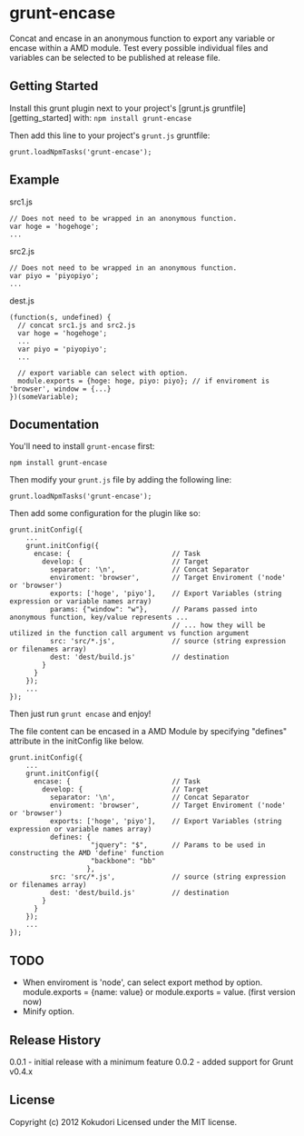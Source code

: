 # grunt-encase
Concat and encase in an anonymous function to export any variable or encase within a AMD module.
Test every possible individual files and variables can be selected to be published at release file.

## Getting Started
Install this grunt plugin next to your project's [grunt.js gruntfile][getting_started] with: `npm install grunt-encase`

Then add this line to your project's `grunt.js` gruntfile:

    grunt.loadNpmTasks('grunt-encase');

## Example

src1.js

    // Does not need to be wrapped in an anonymous function.
    var hoge = 'hogehoge';
    ...

src2.js

    // Does not need to be wrapped in an anonymous function.
    var piyo = 'piyopiyo';
    ...

dest.js

    (function(s, undefined) {
      // concat src1.js and src2.js
      var hoge = 'hogehoge';
      ...
      var piyo = 'piyopiyo';
      ...
      
      // export variable can select with option.
      module.exports = {hoge: hoge, piyo: piyo}; // if enviroment is 'browser', window = {...}
    })(someVariable);


## Documentation
You'll need to install `grunt-encase` first:

    npm install grunt-encase

Then modify your `grunt.js` file by adding the following line:

    grunt.loadNpmTasks('grunt-encase');

Then add some configuration for the plugin like so:

    grunt.initConfig({
        ...
        grunt.initConfig({
          encase: {                         // Task
            develop: {                      // Target
              separator: '\n',              // Concat Separator
              enviroment: 'browser',        // Target Enviroment ('node' or 'browser')
              exports: ['hoge', 'piyo'],    // Export Variables (string expression or variable names array)
              params: {"window": "w"},      // Params passed into anonymous function, key/value represents ... 
                                            // ... how they will be utilized in the function call argument vs function argument		   
              src: 'src/*.js',              // source (string expression or filenames array)
              dest: 'dest/build.js'         // destination
            }
          }
        });
        ...
    });

Then just run `grunt encase` and enjoy!


The file content can be encased in a AMD Module by specifying "defines" attribute
in the initConfig like below.

	grunt.initConfig({
	    ...
	    grunt.initConfig({
	      encase: {                         // Task
	        develop: {                      // Target
	          separator: '\n',              // Concat Separator
	          enviroment: 'browser',        // Target Enviroment ('node' or 'browser')
	          exports: ['hoge', 'piyo'],    // Export Variables (string expression or variable names array)
	          defines: {
						"jquery": "$",		// Params to be used in constructing the AMD 'define' function
						"backbone": "bb"
					   },       	   
	          src: 'src/*.js',              // source (string expression or filenames array)
	          dest: 'dest/build.js'         // destination
	        }
	      }
	    });
	    ...
	});

 

## TODO
+ When enviroment is 'node', can select export method by option.  
    module.exports = {name: value} or module.exports = value. (first version now)
+ Minify option.

## Release History
0.0.1 - initial release with a minimum feature
0.0.2 - added support for Grunt v0.4.x

## License
Copyright (c) 2012 Kokudori
Licensed under the MIT license.